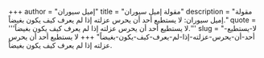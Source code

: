 +++
author = "إميل سيوران"
title = "مقولة إميل سيوران"
description = "مقولة إميل سيوران: لا يستطيع أحد أن يحرس عزلته إذا لم يعرف كيف يكون بغيضاً."
quote = '''لا يستطيع أحد أن يحرس عزلته إذا لم يعرف كيف يكون بغيضاً.'''
slug = "لا-يستطيع-أحد-أن-يحرس-عزلته-إذا-لم-يعرف-كيف-يكون-بغيضاً"
+++
لا يستطيع أحد أن يحرس عزلته إذا لم يعرف كيف يكون بغيضاً.
